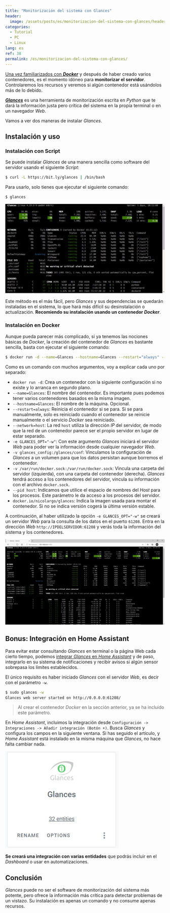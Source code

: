 ```yaml
---
title: "Monitorización del sistema con Glances"
header:
  image: /assets/posts/es/monitorizacion-del-sistema-con-glances/header.jpg
categories:
  - Tutorial
  - PC   
  - Linux
lang: es
ref: 38
permalink: /es/monitorizacion-del-sistema-con-glances/
---
```


[Una vez familiarizados con ***Docker***](https://www.danielmartingonzalez.com/es/docker-y-portainer-en-debian/) y después de haber creado varios contenedores, es el momento idóneo para **monitorizar el servidor**. Controlaremos los recursos y veremos si algún contenedor está usándolos más de lo debido.

[***Glances***](https://nicolargo.github.io/glances/) es una herramienta de monitorización escrita en *Python* que te dará la información justa pero crítica del sistema en la propia terminal o en un navegador *Web*.

Vamos a ver dos maneras de instalar *Glances*.

## Instalación y uso

### Instalación con Script

Se puede instalar *Glances* de una manera sencilla como software del servidor usando el siguiente *Script*:

```bash
$ curl -L https://bit.ly/glances | /bin/bash
```

Para usarlo, solo tienes que ejecutar el siguiente comando:

```bash
$ glances
```

![Glances Terminal](/assets/posts/es/monitorizacion-del-sistema-con-glances/glances-terminal.png)

Este método es el más fácil, pero *Glances* y sus dependencias se quedarán instaladas en el sistema, lo que hará más difícil su desinstalación o actualización. **Recomiendo su instalación usando un contenedor *Docker***.

### Instalación en Docker

Aunque pueda parecer más complicado, si ya tenemos las nociones básicas de *Docker*, la creación del contenedor de *Glances* es bastante sencilla, basta con ejecutar el siguiente comando:

```bash
$ docker run -d --name=Glances --hostname=Glances --restart="always" --network=host -e GLANCES_OPT="-w" -v glances_config:/glances/conf -v /var/run/docker.sock:/var/run/docker.sock:ro --pid host docker.io/nicolargo/glances
```

Como es un comando con muchos argumentos, voy a explicar cada uno por separado:

- `docker run -d`: Crea un contenedor con la siguiente configuración si no existe y lo arranca en segundo plano.
- `--name=Glances`: El nombre del contenedor. Es importante pues podemos tener varios contenedores basados en la misma imagen.
- `--hostname=Glances`: El nombre de la máquina. Opcional.
- `--restart=always`: Reinicia el contenedor si se para. Si se para manualmente, solo es reiniciado cuando el contenedor se reinicie manualmente o el servicio *Docker* sea reiniciado.
- `--network=host`: La red `host` utiliza la dirección *IP* del servidor, de modo que la red de un contenedor parece ser el propio servidor en lugar de estar separado.
- `-e GLANCES_OPT="-w"`: Con este argumento *Glances* iniciará el servidor *Web* para poder ver la información desde cualquier navegador *Web*.
- `-v glances_config:/glances/conf`: Vinculamos la configuración de *Glances* a un volumen para que los datos persistan aunque borremos el contenedor.
- `-v /var/run/docker.sock:/var/run/docker.sock`: Vincula una carpeta del servidor (izquierda), con una carpeta del contenedor (derecha). *Glances* tendrá acceso a los contenedores del servidor, vincula su información con el archivo `docker.sock`.
- `--pid host`: Indicamos que utilice el espacio de nombres del *Host* para los procesos. Este parámetro le da acceso a los procesos del servidor.
- `docker.io/nicolargo/glances`: Indica la imagen usada para montar el contenedor. Si no se indica versión cogerá la última versión estable.

A continuación, al haber utilizado la opción `-e GLANCES_OPT="-w"` se creará un servidor *Web* para la consulta de los datos en el puerto `61208`. Entra en la dirección *Web* `http://IPDELSERVIDOR:61208` y verás toda la información del sistema y los contenedores.

![Glances Web](/assets/posts/es/monitorizacion-del-sistema-con-glances/glances-web.png)

## Bonus: Integración en Home Assistant

Para evitar estar consultando *Glances* en terminal o la página Web cada cierto tiempo, podemos [integrar *Glances* en *Home Assistant*](https://www.home-assistant.io/integrations/glances/) y de paso, integrarlo en su sistema de notificaciones y recibir avisos si algún sensor sobrepasa los límites establecidos.

El único requisito es haber iniciado *Glances* con el servidor *Web*, es decir con el parámetro `-w`.

```bash
$ sudo glances -w
Glances web server started on http://0.0.0.0:61208/
```

> Al crear el contenedor *Docker* en la sección anterior, ya se ha incluido este parámetro.

En *Home Assistant*, incluimos la integración desde `Configuración -> Integraciones -> Añadir integración (Botón +)`. Busca *Glances* y configura los campos en la siguiente ventana. Si has seguido el artículo, y *Home Assistant* está instalado en la misma máquina que *Glances*, no hace falta cambiar nada.

![Integración Glances](/assets/posts/es/monitorizacion-del-sistema-con-glances/home-assistant-glances.png)

**Se creará una integración con varias entidades** que podrás incluir en el *Dashboard* o usar en automatizaciones.

## Conclusión

*Glances* puede no ser el software de monitorización del sistema más potente, pero ofrece la información más crítica para detectar problemas de un vistazo. Su instalación es apenas un comando y no consume apenas recursos.
